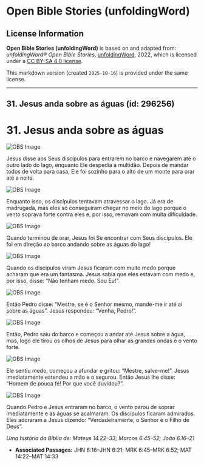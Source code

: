 # Open Bible Stories (unfoldingWord)

## License Information

**Open Bible Stories (unfoldingWord)** is based on and adapted from: _unfoldingWord® Open Bible Stories_, [unfoldingWord](https://unfoldingword.org/utw), 2022, which is licensed under a [CC BY-SA 4.0 license](https://creativecommons.org/licenses/by-sa/4.0/legalcode.en).

This markdown version (created `2025-10-16`) is provided under the same license.



--------------------------------

## 31. Jesus anda sobre as águas (id: 296256)

31\. Jesus anda sobre as águas
==============================

![OBS Image](https://cdn.door43.org/obs/jpg/360px/obs-en-31-01.jpg)

Jesus disse aos Seus discípulos para entrarem no barco e navegarem até o outro lado do lago, enquanto Ele despedia a multidão. Depois de mandar todos de volta para casa, Ele foi sozinho para o alto de um monte para orar até a noite.

![OBS Image](https://cdn.door43.org/obs/jpg/360px/obs-en-31-02.jpg)

Enquanto isso, os discípulos tentavam atravessar o lago. Já era de madrugada, mas eles só conseguiram chegar no meio do lago porque o vento soprava forte contra eles e, por isso, remavam com muita dificuldade.

![OBS Image](https://cdn.door43.org/obs/jpg/360px/obs-en-31-03.jpg)

Quando terminou de orar, Jesus foi Se encontrar com Seus discípulos. Ele foi em direção ao barco andando sobre as águas do lago!

![OBS Image](https://cdn.door43.org/obs/jpg/360px/obs-en-31-04.jpg)

Quando os discípulos viram Jesus ficaram com muito medo porque acharam que era um fantasma. Jesus sabia que eles estavam com medo e, por isso, disse: “Não tenham medo. Sou Eu!”.

![OBS Image](https://cdn.door43.org/obs/jpg/360px/obs-en-31-05.jpg)

Então Pedro disse: “Mestre, se é o Senhor mesmo, mande\-me ir até aí sobre as águas”. Jesus respondeu: “Venha, Pedro!”.

![OBS Image](https://cdn.door43.org/obs/jpg/360px/obs-en-31-06.jpg)

Então, Pedro saiu do barco e começou a andar até Jesus sobre a água, mas, logo ele tirou os olhos de Jesus para olhar as grandes ondas e o vento forte.

![OBS Image](https://cdn.door43.org/obs/jpg/360px/obs-en-31-07.jpg)

Ele sentiu medo, começou a afundar e gritou: “Mestre, salve\-me!”. Jesus imediatamente estendeu a mão e o segurou. Então Jesus lhe disse: “Homem de pouca fé! Por que você duvidou?”.

![OBS Image](https://cdn.door43.org/obs/jpg/360px/obs-en-31-08.jpg)

Quando Pedro e Jesus entraram no barco, o vento parou de soprar imediatamente e as águas se acalmaram. Os discípulos ficaram admirados. Eles adoraram a Jesus dizendo: “Verdadeiramente, o Senhor é o Filho de Deus”.

*Uma história da Bíblia de: Mateus 14\.22–33; Marcos 6\.45–52; João 6\.16–21*

* **Associated Passages:** JHN 6:16–JHN 6:21; MRK 6:45–MRK 6:52; MAT 14:22–MAT 14:33

